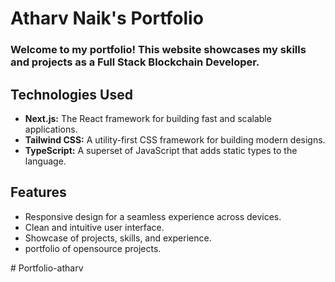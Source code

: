 # Atharv Naik's Portfolio

### Welcome to my portfolio! This website showcases my skills and projects as a Full Stack Blockchain Developer.


## Technologies Used

- **Next.js:** The React framework for building fast and scalable applications.
- **Tailwind CSS:** A utility-first CSS framework for building modern designs.
- **TypeScript:** A superset of JavaScript that adds static types to the language.

## Features

- Responsive design for a seamless experience across devices.
- Clean and intuitive user interface.
- Showcase of projects, skills, and experience.
- portfolio of opensource projects.
  
#   P o r t f o l i o - a t h a r v  
 
